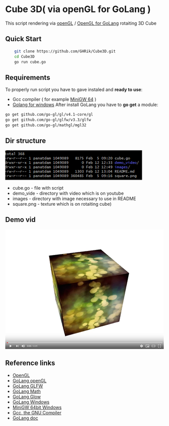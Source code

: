 # Cube 3D( via openGL for GoLang )
This script rendering via [openGL](https://www.opengl.org/) / [OpenGL for GoLang](https://github.com/go-gl) rotaiting 3D Cube

## Quick Start
```sh
    git clone https://github.com/GHRik/Cube3D.git
    cd Cube3D
    go run cube.go
```
 
## Requirements
To properly run script you have to gave instaled and **ready to use**:

* Gcc compiler ( for example [MiniGW 64](http://mingw-w64.org/doku.php/download) )
* [Golang for windows](https://golang.org/doc/install)
After install GoLang you have to **go get** a module:
```sh
go get github.com/go-gl/gl/v4.1-core/gl
go get github.com/go-gl/glfw/v3.3/glfw
go get github.com/go-gl/mathgl/mgl32
```
 
## Dir structure
![Dir structure](images/structure.png)
* cube.go - file with script
* demo_vide - directory with video which is on youtube
* images - directory with image necessary to use in README
* square.png - texture which is on rotaiting cube)

## Demo vid
[![Watch the video](images/vid.png)](https://youtu.be/mngblAU54EA)

## Reference links

* [OpenGL](https://www.opengl.org/)
* [GoLang openGL](https://github.com/go-gl)
* [GoLang GLFW](https://github.com/go-gl/glfw)
* [GoLang Math](https://github.com/go-gl/mathgl)
* [GoLang Glow](https://github.com/go-gl/glow)
* [GoLang Windows](https://golang.org/doc/install)
* [MiniGW 64bit Windows](http://mingw-w64.org/doku.php/download)
* [Gcc, the GNU Compiler](https://gcc.gnu.org/)
* [GoLang doc](https://golang.org/doc/)
